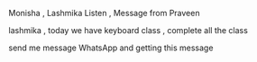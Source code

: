 Monisha , Lashmika Listen , Message from Praveen


lashmika , today we have keyboard class , complete all the class


send me message WhatsApp and getting this message